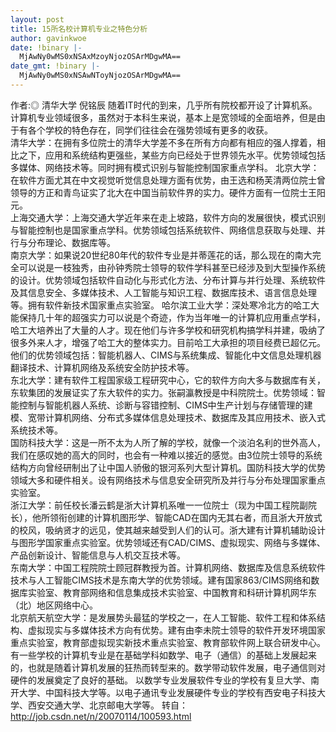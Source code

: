 ```yaml
---
layout: post
title: 15所名校计算机专业之特色分析
author: gavinkwoe
date: !binary |-
  MjAwNy0wMS0xNSAxMzoyNjozOSArMDgwMA==
date_gmt: !binary |-
  MjAwNy0wMS0xNSAwNToyNjozOSArMDgwMA==
---
```

作者:◎ 清华大学  倪铭辰
   随着IT时代的到来，几乎所有院校都开设了计算机系。计算机专业领域很多，虽然对于本科生来说，基本上是宽领域的全面培养，但是由于有各个学校的特色存在，同学们往往会在强势领域有更多的收获。   
   清华大学：在拥有多位院士的清华大学差不多在所有方向都有相应的强人撑着，相比之下，应用和系统结构更强些，某些方向已经处于世界领先水平。优势领域包括多媒体、网络技术等。同时拥有模式识别与智能控制国家重点学科。
   北京大学：在软件方面尤其在中文视觉听觉信息处理方面有优势，由王选和杨芙清两位院士曾领导的方正和青鸟证实了北大在中国当前软件界的实力。硬件方面有一位院士王阳元。   
   上海交通大学：上海交通大学近年来在走上坡路，软件方向的发展很快，模式识别与智能控制也是国家重点学科。优势领域包括系统软件、网络信息获取与处理、并行与分布理论、数据库等。   
   南京大学：如果说20世纪80年代的软件专业是并蒂莲花的话，那么现在的南大完全可以说是一枝独秀，由孙钟秀院士领导的软件学科甚至已经涉及到大型操作系统的设计。优势领域包括软件自动化与形式化方法、分布计算与并行处理、系统软件及其信息安全、多媒体技术、人工智能与知识工程、数据库技术、语言信息处理等。拥有软件新技术国家重点实验室。
哈尔滨工业大学：深处寒冷北方的哈工大能保持几十年的超强实力可以说是个奇迹，作为当年唯一的计算机应用重点学科，哈工大培养出了大量的人才。现在他们与许多学校和研究机构搞学科并建，吸纳了很多外来人才，增强了哈工大的整体实力。目前哈工大承担的项目经费已超亿元。他们的优势领域包括：智能机器人、CIMS与系统集成、智能化中文信息处理机器翻译技术、计算机网络及系统安全防护技术等。   
   东北大学：建有软件工程国家级工程研究中心，它的软件方向大多与数据库有关，东软集团的发展证实了东大软件的实力。张嗣瀛教授是中科院院士。优势领域：智能控制与智能机器人系统、诊断与容错控制、CIMS中生产计划与存储管理的建模、宽带计算机网络、分布式多媒体信息处理技术、数据库及其应用技术、嵌入式系统技术等。   
   国防科技大学：这是一所不太为人所了解的学校，就像一个淡泊名利的世外高人，我们在感叹她的高大的同时，也会有一种难以接近的感觉。由3位院士领导的系统结构方向曾经研制出了让中国人骄傲的银河系列大型计算机。国防科技大学的优势领域大多和硬件相关。设有网络技术与信息安全研究所及并行与分布处理国家重点实验室。   
    浙江大学：前任校长潘云鹤是浙大计算机系唯一一位院士（现为中国工程院副院长），他所领衔创建的计算机图形学、智能CAD在国内无其右者，而且浙大开放式的校风，吸纳贤才的远见，使其越来越受到人们的认可。浙大建有计算机辅助设计与图形学国家重点实验室。优势领域还有CAD/CIMS、虚拟现实、网络与多媒体、产品创新设计、智能信息与人机交互技术等。   
  东南大学：中国工程院院士顾冠群教授为首。计算机网络、数据库及信息系统软件技术与人工智能CIMS技术是东南大学的优势领域。建有国家863/CIMS网络和数据库实验室、教育部网络和信息集成技术实验室、中国教育和科研计算机网华东（北）地区网络中心。   
   北京航天航空大学：是发展势头最猛的学校之一，在人工智能、软件工程和体系结构、虚拟现实与多媒体技术方向有优势。建有由李未院士领导的软件开发环境国家重点实验室，教育部虚拟现实新技术重点实验室、教育部软件网上联合研发中心。   
     有一些学校的计算机专业是在基础学科如数学、电子（通信）的基础上发展起来的，也就是随着计算机发展的狂热而转型来的。数学带动软件发展，电子通信则对硬件的发展奠定了良好的基础。
    以数学专业发展软件专业的学校有复旦大学、南开大学、中国科技大学等。以电子通讯专业发展硬件专业的学校有西安电子科技大学、西安交通大学、北京邮电大学等。
转自：http://job.csdn.net/n/20070114/100593.html

